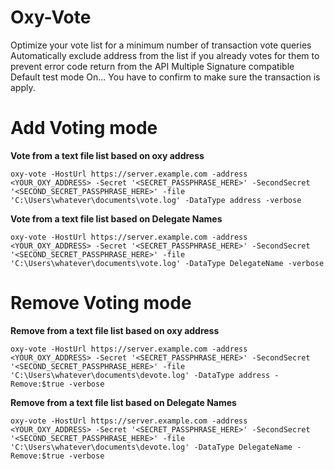 # Oxy-Vote


Optimize your vote list for a minimum number of transaction vote queries  
Automatically exclude address from the list if you already votes for them to prevent error code return from the API 
Multiple Signature compatible 
Default test mode On... You have to confirm to make sure the transaction is apply.

# Add Voting mode

**Vote from a text file list based on oxy address**

`oxy-vote -HostUrl https://server.example.com -address <YOUR_OXY_ADDRESS> -Secret '<SECRET_PASSPHRASE_HERE>' -SecondSecret '<SECOND_SECRET_PASSPHRASE_HERE>' -file 'C:\Users\whatever\documents\vote.log' -DataType address -verbose`

**Vote from a text file list based on Delegate Names**

`oxy-vote -HostUrl https://server.example.com -address <YOUR_OXY_ADDRESS> -Secret '<SECRET_PASSPHRASE_HERE>' -SecondSecret '<SECOND_SECRET_PASSPHRASE_HERE>' -file 'C:\Users\whatever\documents\vote.log' -DataType DelegateName -verbose`


# Remove Voting mode 

**Remove from a text file list based on oxy address** 

`oxy-vote -HostUrl https://server.example.com -address <YOUR_OXY_ADDRESS> -Secret '<SECRET_PASSPHRASE_HERE>' -SecondSecret '<SECOND_SECRET_PASSPHRASE_HERE>' -file 'C:\Users\whatever\documents\devote.log' -DataType address -Remove:$true -verbose`

**Remove from a text file list based on Delegate Names**

`oxy-vote -HostUrl https://server.example.com -address <YOUR_OXY_ADDRESS> -Secret '<SECRET_PASSPHRASE_HERE>' -SecondSecret '<SECOND_SECRET_PASSPHRASE_HERE>' -file 'C:\Users\whatever\documents\devote.log' -DataType DelegateName -Remove:$true -verbose`

 
